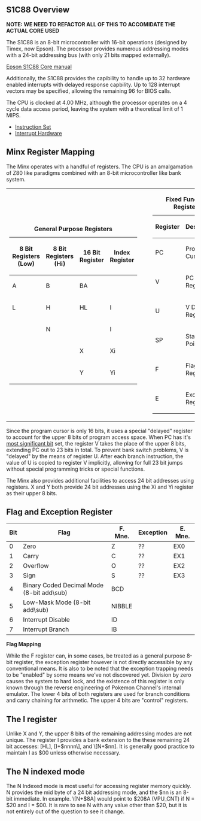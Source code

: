 ## S1C88 Overview

**NOTE: WE NEED TO REFACTOR ALL OF THIS TO ACCOMIDATE THE ACTUAL CORE
USED**

The S1C88 is an 8-bit microcontroller with 16-bit operations (designed by Timex, now Epson). The processor provides numerous addressing modes with a 24-bit addressing bus (with only 21 bits mapped externally).

[Epson S1C88 Core manual](http://www.epsondevice.com/webapp/docs_ic/DownloadServlet?id=ID001149)

Additionally, the S1C88 provides the capibility to handle up to 32 hardware enabled interrupts with delayed response capbility. Up to 128 interrupt vectors may be specified, allowing the remaining 96 for BIOS calls.

The CPU is clocked at 4.00 MHz, although the processor operates on a 4 cycle data access period, leaving the system with a theoretical limit of 1 MIPS.

- [Instruction Set](S1C88_InstructionSet.md "wikilink")
- [Interrupt Hardware](PM_IRQs.md "wikilink")

## Minx Register Mapping

The Minx operates with a handful of registers. The CPU is an amalgamation of Z80 like paradigms combined with an 8-bit microcontroller like bank system.

<table>
<tbody>
<tr class="odd">
<td><table>
<caption><strong>General Purpose Registers</strong></caption>
<thead>
<tr class="header">
<th><p>8 Bit Registers (Low)</p></th>
<th><p>8 Bit Registers (Hi)</p></th>
<th><p>16 Bit Register</p></th>
<th><p>Index Register</p></th>
</tr>
</thead>
<tbody>
<tr class="odd">
<td><p>A</p></td>
<td><p>B</p></td>
<td><p>BA</p></td>
<td></td>
</tr>
<tr class="even">
<td><p>L</p></td>
<td><p>H</p></td>
<td><p>HL</p></td>
<td><p>I</p></td>
</tr>
<tr class="odd">
<td></td>
<td><p>N</p></td>
<td></td>
<td><p>I</p></td>
</tr>
<tr class="even">
<td></td>
<td></td>
<td><p>X</p></td>
<td><p>Xi</p></td>
</tr>
<tr class="odd">
<td></td>
<td></td>
<td><p>Y</p></td>
<td><p>Yi</p></td>
</tr>
</tbody>
</table></td>
<td><p>  </p></td>
<td><table>
<caption><strong>Fixed Function Registers</strong></caption>
<thead>
<tr class="header">
<th><p>Register</p></th>
<th><p>Description</p></th>
</tr>
</thead>
<tbody>
<tr class="odd">
<td><p>PC</p></td>
<td><p>Program Cursor</p></td>
</tr>
<tr class="even">
<td><p>V</p></td>
<td><p>PC Bank Register</p></td>
</tr>
<tr class="odd">
<td><p>U</p></td>
<td><p>V Delay Register</p></td>
</tr>
<tr class="even">
<td><p>SP</p></td>
<td><p>Stack Pointer</p></td>
</tr>
<tr class="odd">
<td><p>F</p></td>
<td><p>Flag Register</p></td>
</tr>
<tr class="even">
<td><p>E</p></td>
<td><p>Exception Register</p></td>
</tr>
</tbody>
</table></td>
</tr>
</tbody>
</table>

Since the program cursor is only 16 bits, it uses a special "delayed" register to account for the upper 8 bits of program access space. When PC has it's [most significant bit](most_significant_bit.md "wikilink") set, the register V takes the place of the upper 8 bits, extending PC out to 23 bits in total. To prevent bank switch problems, V is "delayed" by the means of register U. After each branch instruction, the value of U is copied to register V implicitly, allowing for full 23 bit jumps without special programming tricks or special functions.

The Minx also provides additional facilities to access 24 bit addresses using registers. X and Y both provide 24 bit addresses using the Xi and Yi register as their upper 8 bits.

## Flag and Exception Register

| Bit | Flag                                       | F. Mne. | Exception | E. Mne. |
| --- | ------------------------------------------ | ------- | --------- | ------- |
| 0   | Zero                                       | Z       | ??        | EX0     |
| 1   | Carry                                      | C       | ??        | EX1     |
| 2   | Overflow                                   | O       | ??        | EX2     |
| 3   | Sign                                       | S       | ??        | EX3     |
| 4   | Binary Coded Decimal Mode (8-bit add\\sub) | BCD     |           |         |
| 5   | Low-Mask Mode (8-bit add\\sub)             | NIBBLE  |           |         |
| 6   | Interrupt Disable                          | ID      |           |         |
| 7   | Interrupt Branch                           | IB      |           |         |

**Flag Mapping**

While the F register can, in some cases, be treated as a general purpose 8-bit register, the exception register however is not directly accessible by any conventional means. It is also to be noted that the exception trapping needs to be "enabled" by some means we've not discovered yet. Division by zero causes the system to hard lock, and the existence of this register is only known through the reverse engineering of Pokemon Channel's internal emulator. The lower 4 bits of both registers are used for branch conditions and carry chaining for arithmetic. The upper 4 bits are "control" registers.

## The I register

Unlike X and Y, the upper 8 bits of the remaining addressing modes are not unique. The register I provides a bank extension to the these remaining 24 bit accesses: \[HL\], \[I+$nnnn\], and \[N+$nn\]. It is generally good practice to maintain I as $00 unless otherwise necessary.

## The N indexed mode

The N Indexed mode is most useful for accessing register memory quickly. N provides the mid byte of a 24 bit addressing mode, and the $nn is an 8-bit immediate. In example. \[N+$8A\] would point to $208A (VPU_CNT) if N = $20 and I = $00. It is rare to see N with any value other than $20, but it is not entirely out of the question to see it change.
